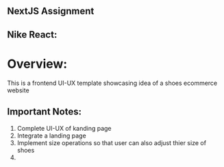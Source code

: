 ## NextJS Assignment

## Nike React:

# Overview:
This is a frontend UI-UX template showcasing idea of a shoes ecommerce website 

## Important Notes:
1. Complete UI-UX of kanding page
2. Integrate a landing page
3. Implement size operations so that user can also adjust thier size of shoes
4. 
